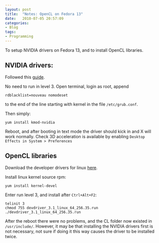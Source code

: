 ```yaml
---
layout: post
title:  "Notes: OpenCL on Fedora 13"
date:   2010-07-05 20:57:09
categories: 
- Blog
tags:
- Programming 
---
```



To setup NVIDIA drivers on Fedora 13, and to install OpenCL libraries.
<!--more-->

## NVIDIA drivers:

Followed this [guide](http://rpmfusion.org/Howto/nVidia).

No need to run in level 3. Open terminal, login as root, append

    rdblacklist=nouveau nomodeset

to the end of the line starting with kernel in the file `/etc/grub.conf`.

Then simply:

    yum install kmod-nvidia

Reboot, and after booting in text mode the driver should kick in and X will work normally. Check 3D acceleration is available by enabling `Desktop Effects in System > Preferences`


## OpenCL libraries

Download the developer drivers for linux [here](https://developer.nvidia.com/cuda-toolkit-31-downloads).

Install linux kernel source rpm:

    yum install kernel-devel

Enter run level 3, and install after `Ctrl+Alt+F2`:

    telinit 3
    chmod 755 devdriver_3.1_linux_64_256.35.run
    ./devdriver_3.1_linux_64_256.35.run

After the reboot there were no problems, and the CL folder now existed in `/usr/include/`. However, it may be that installing the NVIDIA drivers first is not necessary, not sure if doing it this way causes the driver to be installed twice.
